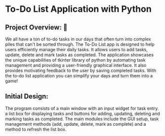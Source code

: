 # To-Do List Application with Python 
## Project Overview: 📝
We all have a ton of to-do tasks in our days that often turn into complex piles that can't be sorted through. 
The To-Do List app is designed to help users efficiently manage their daily tasks. 
It allows users to add tasks, update, delete and mark tasks as completed. 
The application showcases the unique capabilities of tkinter library of python by automating task management and providing a user-friendly graphical interface. 
It also provides motivating feedback to the user by saving completed tasks. 
With the to-do list application you can simplify your days and turn them into a game! 

## Initial Design: 
The program consists of a main window with an input widget for task entry.
a list box for displaying tasks and buttons for adding, updating, deleting and marking tasks as completed.
The main modules include the GUI setup, task management methods 
(add, update, delete, mark as complete) and a method to refresh the list box.
